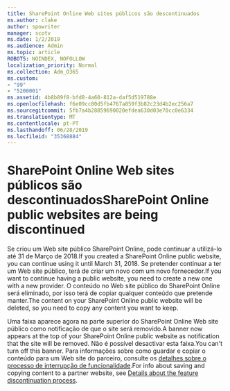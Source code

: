 ```yaml
---
title: SharePoint Online Web sites públicos são descontinuados
ms.author: clake
author: spowriter
manager: scotv
ms.date: 1/2/2019
ms.audience: Admin
ms.topic: article
ROBOTS: NOINDEX, NOFOLLOW
localization_priority: Normal
ms.collection: Adm_O365
ms.custom:
- "99"
- "5200001"
ms.assetid: 4b8b89f8-bfd8-4a60-812a-daf5d519788e
ms.openlocfilehash: f6e09cc80d5fb4767a859f3b82c23d4b2ec256a7
ms.sourcegitcommit: 5fb7a4b28859690020efdea630d03e70cc0e6334
ms.translationtype: MT
ms.contentlocale: pt-PT
ms.lasthandoff: 06/28/2019
ms.locfileid: "35368884"
---
```

# <a name="sharepoint-online-public-websites-are-being-discontinued"></a><span data-ttu-id="d3347-102">SharePoint Online Web sites públicos são descontinuados</span><span class="sxs-lookup"><span data-stu-id="d3347-102">SharePoint Online public websites are being discontinued</span></span>

<span data-ttu-id="d3347-103">Se criou um Web site público SharePoint Online, pode continuar a utilizá-lo até 31 de Março de 2018.</span><span class="sxs-lookup"><span data-stu-id="d3347-103">If you created a SharePoint Online public website, you can continue using it until March 31, 2018.</span></span> <span data-ttu-id="d3347-104">Se pretender continuar a ter um Web site público, terá de criar um novo com um novo fornecedor.</span><span class="sxs-lookup"><span data-stu-id="d3347-104">If you want to continue having a public website, you need to create a new one with a new provider.</span></span> <span data-ttu-id="d3347-105">O conteúdo no Web site público do SharePoint Online será eliminado, por isso terá de copiar qualquer conteúdo que pretende manter.</span><span class="sxs-lookup"><span data-stu-id="d3347-105">The content on your SharePoint Online public website will be deleted, so you need to copy any content you want to keep.</span></span>
  
<span data-ttu-id="d3347-106">Uma faixa aparece agora na parte superior do SharePoint Online Web site público como notificação de que o site será removido.</span><span class="sxs-lookup"><span data-stu-id="d3347-106">A banner now appears at the top of your SharePoint Online public website as notification that the site will be removed.</span></span> <span data-ttu-id="d3347-107">Não é possível desactivar esta faixa.</span><span class="sxs-lookup"><span data-stu-id="d3347-107">You can't turn off this banner.</span></span> <span data-ttu-id="d3347-108">Para informações sobre como guardar e copiar o conteúdo para um Web site do parceiro, consulte os [detalhes sobre o processo de interrupção de funcionalidade](https://go.microsoft.com/fwlink/?linkid=866980).</span><span class="sxs-lookup"><span data-stu-id="d3347-108">For info about saving and copying content to a partner website, see [Details about the feature discontinuation process](https://go.microsoft.com/fwlink/?linkid=866980).</span></span>
  
